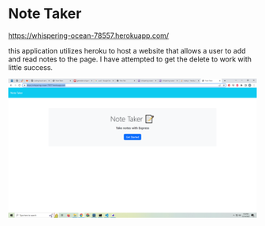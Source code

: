 # Note Taker

https://whispering-ocean-78557.herokuapp.com/

this application utilizes heroku to host a website that allows a user to add and read notes to the page. I have attempted to get the delete to work with little success.

![note taker screenshot](/public/assets/screenshots/note-taker.png)